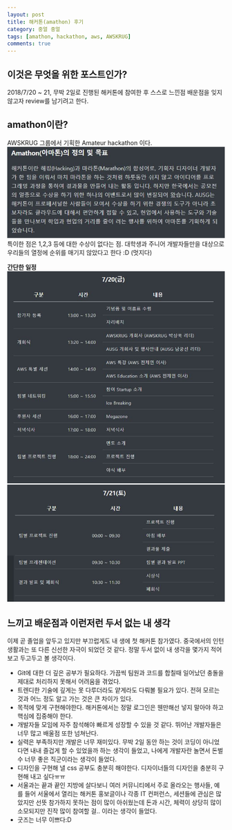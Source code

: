 ```yaml
---
layout: post
title: 해커톤(amathon) 후기
category: 중얼 중얼
tags: [amathon, hackathon, aws, AWSKRUG]
comments: true
---
```


## 이것은 무엇을 위한 포스트인가?
2018/7/20 ~ 21, 무박 2일로 진행된 해커톤에 참여한 후 스스로 느낀점 배운점을 잊지 않고자 review를 남기려고 한다.

## amathon이란?
AWSKRUG 그룹에서 기획한  Amateur hackathon 이다. ![amathon 정의](/public/img/amathon/amathon.JPG) 특이한 점은 1,2,3 등에 대한 수상이 없다는 점. 대학생과 주니어 개발자들만을 대상으로 우리들의 열정에 순위를 매기지 않았다고 한다 :D (멋지다) 

**간단한 일정**
![session1](/public/img/amathon/session1.JPG) ![session2](/public/img/amathon/session2.jpg) 

## 느끼고 배운점과 이런저런 두서 없는 내 생각
이제 곧 졸업을 앞두고 있지만 부끄럽게도 내 생에 첫 해커톤 참가였다. 중국에서의 인턴생활과는 또 다른 신선한 자극이 되었던 것 같다.
정말 두서 없이 내 생각을 몇가지 적어보고 두고두고 볼 생각이다.
* Git에 대한 더 깊은 공부가 필요하다. 가끔씩 팀원과 코드를 합칠때 일어났던 충돌을 제대로 처리하지 못해서 어려움을 겪었다.
* 트렌디한 기술에 깊게는 못 다루더라도 얕게라도 다뤄볼 필요가 있다. 전혀 모르는 것과 어느 정도 알고 가는 것은 큰 차이가 있다.
* 목적에 맞게 구현해야한다. 해커톤에서는 정말 로그인은 웬만해선 넣지 말아야 하고 핵심에 집중해야 한다. 
* 개발자들 모임에 자주 참석해야 빠르게 성장할 수 있을 것 같다. 뛰어난 개발자들은 너무 많고 배울점 또한 넘쳐난다. 
* 실력은 부족하지만 개발은 너무 재미있다. 무박 2일 동안 하는 것이 코딩이 아니었다면 내내 즐겁게 할 수 있었을까 하는 생각이 들었고, 나에게 개발자란 놀면서 돈벌수 너무 좋은 직군이라는 생각이 들었다.
* 디자인을 구현해 낼 css 공부도 충분히 해야한다. 디자이너들의 디자인을 충분히 구현해 내고 싶다ㅠㅠ 
* 서울과는 끝과 끝인 지방에 살다보니 여러 커뮤니티에서 주로 올라오는 행사들, 예를 들어 서울에서 열리는 해커톤 홍보글이나 각종 IT 컨퍼런스, 세션들에 관심은 많았지만 선뜻 참가하지 못하는 점이 많이 아쉬웠는데 돈과 시간, 체력이 상당히 많이 소모되지만 진작 많이 참여할 걸.. 이라는 생각이 들었다. 
* 굿즈는 너무 이쁘다:D
